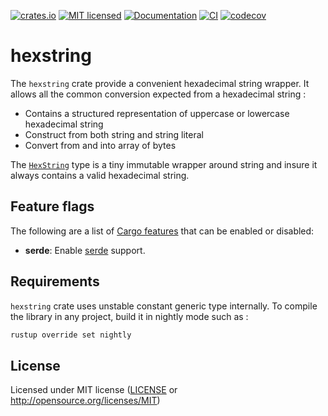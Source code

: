 [![crates.io](https://img.shields.io/crates/v/hexstring.svg)](https://crates.io/crates/hexstring)
[![MIT licensed](https://img.shields.io/crates/l/hexstring.svg)](./LICENSE)
[![Documentation](https://docs.rs/hexstring/badge.svg)](https://docs.rs/hexstring)
[![CI](https://github.com/alekece/hexstring-rs/actions/workflows/ci.yaml/badge.svg)](https://github.com/alekece/hexstring-rs/actions/workflows/ci.yaml)
[![codecov](https://codecov.io/gh/alekece/hexstring-rs/branch/main/graph/badge.svg?token=40M1Q98JMQ)](https://codecov.io/gh/alekece/hexstring-rs)

<!-- cargo-sync-readme start -->

# hexstring

The `hexstring` crate provide a convenient hexadecimal string wrapper.
It allows all the common conversion expected from a hexadecimal string :
- Contains a structured representation of uppercase or lowercase hexadecimal string
- Construct from both string and string literal
- Convert from and into array of bytes

The [`HexString`](https://docs.rs/hexstring/latest/hexstring/struct.HexString.html) type is a tiny immutable wrapper around string and insure it always contains a
valid hexadecimal string.

## Feature flags

The following are a list of [Cargo features][cargo-features] that can be enabled or disabled:
- **serde**: Enable [serde][serde] support.

[cargo-features]: https://doc.rust-lang.org/stable/cargo/reference/features.html#the-features-section
[serde]: https://serde.rs

<!-- cargo-sync-readme end -->

## Requirements
`hexstring` crate uses unstable constant generic type internally.
To compile the library in any project, build it in nightly mode such as :

``` sh
rustup override set nightly
```

## License

Licensed under MIT license ([LICENSE](LICENSE) or http://opensource.org/licenses/MIT)
